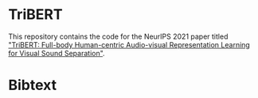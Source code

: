 # TriBERT

This repository contains the code for the NeurIPS 2021 paper titled ["TriBERT: Full-body Human-centric Audio-visual Representation Learning for Visual Sound Separation"](https://arxiv.org/pdf/2110.13412.pdf).

# Bibtext


